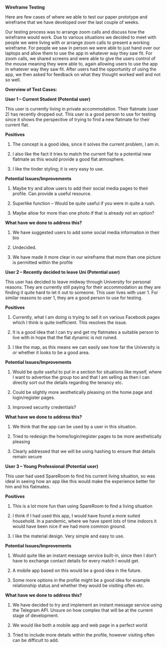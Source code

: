 **Wireframe Testing** 

Here are few cases of where we able to test our paper prototype and wireframe that we have developed over the last couple of weeks. 

 

Our testing process was to arrange zoom calls and discuss how the wireframe would work. Due to various situations we decided to meet with people we were living with or arrange zoom calls to present a working wireframe. For people we saw in person we were able to just hand over our laptops and allow them to use the app in whatever way they saw fit. For zoom calls, we shared screens and were able to give the users control of the mouse meaning they were able to, again allowing users to use the app in whatever way they saw fit. After users had the opportunity of using the app, we then asked for feedback on what they thought worked well and not so well. 

 

 

**Overview of Test Cases:** 

 

**User 1 – Current Student (Potential user)** 

 

This user is currently living in private accommodation. Their flatmate (user 2) has recently dropped out. This user is a good person to use for testing since it shows the perspective of trying to find a new flatmate for their current flat. 

 

**Positives** 

1) The concept is a good idea, since it solves the current problem, I am in. 

2) I also like the fact it tries to match the current flat to a potential new flatmate as this would provide a good flat atmosphere. 

3) I like the tinder styling; it is very easy to use. 

 

**Potential Issues/Improvements** 

 

1) Maybe try and allow users to add their social media pages to their profile. Can provide a useful resource. 

2) Superlike function – Would be quite useful if you were in quite a rush. 

3) Maybe allow for more than one photo if that is already not an option? 

 

**What have we done to address this?** 

 

1) We have suggested users to add some social media information in their bio 

2) Undecided. 

3) We have made it more clear in our wireframe that more than one picture is permitted within the profile 

 

**User 2 – Recently decided to leave Uni (Potential user)** 

 

This user has decided to leave midway through University for personal reasons. They are currently still paying for their accommodation as they are finding it quite hard to let it out to someone. This user lives with user 1. For similar reasons to user 1, they are a good person to use for testing. 

 

**Positives** 

 

1) Currently, what I am doing is trying to sell it on various Facebook pages which I think is quite inefficient. This resolves the issue. 

2) It is a good idea that I can try and get my flatmates a suitable person to live with in hope that the flat dynamic is not ruined. 

3) I like the map, as this means we can easily see how far the University is or whether it looks to be a good area. 

 

**Potential Issues/Improvements** 

 

1) Would be quite useful to put in a section for situations like myself, where I want to advertise the group too and that I am selling as then I can directly sort out the details regarding the tenancy etc. 

2) Could be slightly more aesthetically pleasing on the home page and login/register pages. 

3) Improved security credentials? 

 

**What have we done to address this?** 

 

1) We think that the app can be used by a user in this situation. 

2) Tried to redesign the home/login/register pages to be more aesthetically pleasing 

3) Clearly addressed that we will be using hashing to ensure that details remain secure 

 

**User 3 – Young Professional (Potential user)** 

 

This user had used SpareRoom to find his current living situation, so was ideal in seeing how an app like this would make the experience better for him and his flatmates. 

 

**Positives** 

 

1) This is a lot more fun than using SpareRoom to find a living situation 

2) I think if I had used this app, I would have found a more suited household. In a pandemic, where we have spent lots of time indoors it would have been nice if we had more common ground. 

3) I like the material design. Very simple and easy to use. 

 

**Potential Issues/Improvements** 

 

1) Would quite like an instant message service built-in, since then I don’t have to exchange contact details for every match I would get. 

2) A mobile app based on this would be a good idea in the future. 

3) Some more options in the profile might be a good idea for example relationship status and whether they would be visiting often etc. 

 

**What have we done to address this?** 

 

1) We have decided to try and implement an instant message service using the Telegram API. Unsure on how complex that will be at the current stage of development. 

2) We would like both a mobile app and web page in a perfect world 

3) Tried to include more details within the profile, however visiting often can be difficult to add. 

 